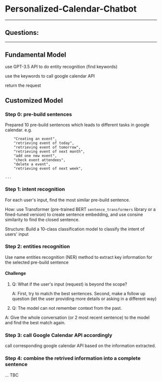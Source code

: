 # Personalized-Calendar-Chatbot

-------------------------
Questions: 
- 

--------------------------


## Fundamental Model 
use GPT-3.5 API to do entity recognition (find keywords)

use the keywords to call google calendar API

return the request 


## Customized Model

### Step 0: pre-build sentences 

Prepared 10 pre-build sentences which leads to different tasks in google calendar. e.g.
       
        "Creating an event", 
        "retrieving event of today", 
        "retrieving event of tomorrow", 
        "retrieving event of next month", 
        "add one new event",   
        "check event attendees", 
        "delete a event",
        "retrieving event of next week", 
    
    ...


### Step 1: intent recognition
For each user's input, find the most similar pre-build sentence. 

How: use Transformer (pre-trained BERT `sentence_transformers` library or a fined-tuned version) to create sentence embedding, and use consine similarity to find the closed sentence.

Structure: Build a 10-class classification model to classify the intent of users' input


### Step 2: entities recognition
    
Use name entities recognition (NER) method to extract key information for the selected pre-build sentence

#### Challenge 
1. Q: What if the user's input (request) is beyond the scope?
   
   A: First, try to match the best sentences. Second, make a follow up question (let the user providing more details or asking in a different way)
  
2. Q: The model can not remember context from the past.

  A: Give the whole conversation (or 2 most recent sentence) to the model and find the best match again.
        

### Step 3: call Google Calendar API accordingly
call corresponding google calendar API based on the information extracted. 




### Step 4: combine the retrived information into a complete sentence

... TBC
